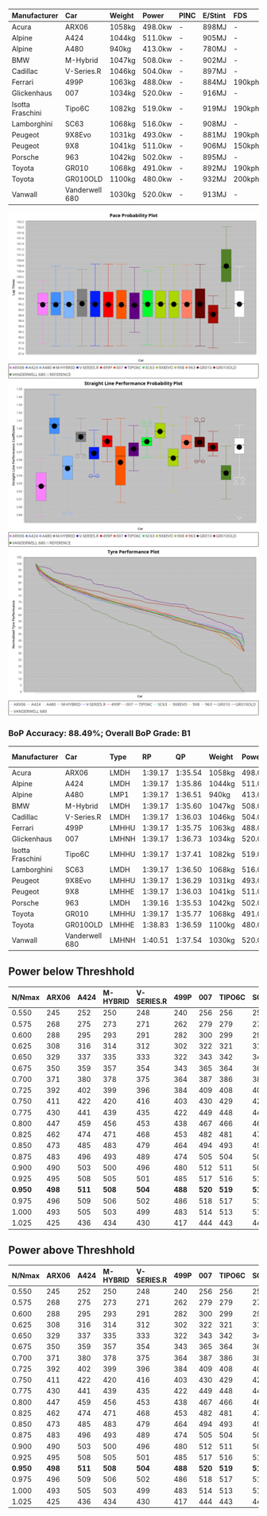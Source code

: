 | Manufacturer     | Car            | Weight | Power   | PINC    | E/Stint | FDS     |
|:-|:-|:-|:-|:-|:-|:-|
| Acura            | ARX06          | 1058kg | 498.0kw |    -    | 898MJ   |    -    |
| Alpine           | A424           | 1044kg | 511.0kw |    -    | 905MJ   |    -    |
| Alpine           | A480           | 940kg  | 413.0kw |    -    | 780MJ   |    -    |
| BMW              | M-Hybrid       | 1047kg | 508.0kw |    -    | 902MJ   |    -    |
| Cadillac         | V-Series.R     | 1046kg | 504.0kw |    -    | 897MJ   |    -    |
| Ferrari          | 499P           | 1063kg | 488.0kw |    -    | 884MJ   | 190kph  |
| Glickenhaus      | 007            | 1034kg | 520.0kw |    -    | 916MJ   |    -    |
| Isotta Fraschini | Tipo6C         | 1082kg | 519.0kw |    -    | 919MJ   | 190kph  |
| Lamborghini      | SC63           | 1068kg | 516.0kw |    -    | 908MJ   |    -    |
| Peugeot          | 9X8Evo         | 1031kg | 493.0kw |    -    | 881MJ   | 190kph  |
| Peugeot          | 9X8            | 1041kg | 511.0kw |    -    | 906MJ   | 150kph  |
| Porsche          | 963            | 1042kg | 502.0kw |    -    | 895MJ   |    -    |
| Toyota           | GR010          | 1068kg | 491.0kw |    -    | 892MJ   | 190kph  |
| Toyota           | GR010OLD       | 1100kg | 480.0kw |    -    | 932MJ   | 200kph  |
| Vanwall          | Vanderwell 680 | 1030kg | 520.0kw |    -    | 913MJ   |    -    |

![PACECHART](./IMG/AUTO.png)
![STRAIGHTLINEPERFORMANCECHART](./IMG/AUTO_sp.png)
![TYREPERFORMANCECHART](./IMG/AUTO_tw.png)

### BoP Accuracy: 88.49%; Overall BoP Grade: B1
| Manufacturer     | Car            | Type  | RP      | QP      | Weight | Power¹  | Threshhold | PINC    | Power²   | E/Stint | AVG Vmax  | FDS     | RDLC | L/Stint | BOP-Grade | Model Accuracy | Model Points | Match%  | SimDiff |
|:-|:-|:-|:-|:-|:-|:-|:-|:-|:-|:-|:-|:-|:-|:-|:-|:-|:-|:-|:-|
| Acura            | ARX06          | LMDH  | 1:39.17 | 1:35.54 | 1058kg | 498.0kw | 0.0kph     |    -    | 498.00kw |  898MJ  | 297.03kph |    -    | 1.01 | 29      | +B2       | 100.00%        | 996          | 80.59%  | #       |
| Alpine           | A424           | LMDH  | 1:39.17 | 1:35.86 | 1044kg | 511.0kw | 0.0kph     |    -    | 511.00kw |  905MJ  | 311.25kph |    -    | 1.01 | 29      | ~A1       | 99.61%         | 762          | 98.92%  | #       |
| Alpine           | A480           | LMP1  | 1:39.17 | 1:36.51 |  940kg | 413.0kw | 0.0kph     |    -    | 413.00kw |  780MJ  | 298.07kph |    -    | 0.98 | 27      | ~A1       | 100.00%        | 1173         | 96.31%  | ±0.22s  |
| BMW              | M-Hybrid       | LMDH  | 1:39.17 | 1:35.60 | 1047kg | 508.0kw | 0.0kph     |    -    | 508.00kw |  902MJ  | 308.47kph |    -    | 1.01 | 29      | ~A1       | 100.00%        | 1826         | 95.16%  | #       |
| Cadillac         | V-Series.R     | LMDH  | 1:39.17 | 1:36.03 | 1046kg | 504.0kw | 0.0kph     |    -    | 504.00kw |  897MJ  | 304.88kph |    -    | 1.01 | 29      | ~A1       | 99.00%         | 3184         | 100.00% | ±1.26s  |
| Ferrari          | 499P           | LMHHU | 1:39.17 | 1:35.75 | 1063kg | 488.0kw | 0.0kph     |    -    | 488.00kw |  884MJ  | 304.57kph | 190kph  | 1.03 | 29      | ~A1       | 98.07%         | 3550         | 100.00% | ±0.57s  |
| Glickenhaus      | 007            | LMHNH | 1:39.17 | 1:36.73 | 1034kg | 520.0kw | 0.0kph     |    -    | 520.00kw |  916MJ  | 305.51kph |    -    | 0.96 | 29      | ~A1       | 94.48%         | 2311         | 100.00% | ±0.35s  |
| Isotta Fraschini | Tipo6C         | LMHHU | 1:39.17 | 1:37.41 | 1082kg | 519.0kw | 0.0kph     |    -    | 519.00kw |  919MJ  | 305.67kph | 190kph  | 1.02 | 29      | +D1       | 96.81%         | 91           | 67.33%  | #       |
| Lamborghini      | SC63           | LMDH  | 1:39.17 | 1:36.50 | 1068kg | 516.0kw | 0.0kph     |    -    | 516.00kw |  908MJ  | 307.06kph |    -    | 1.02 | 29      | -A2       | 100.00%        | 529          | 93.55%  | #       |
| Peugeot          | 9X8Evo         | LMHHU | 1:39.17 | 1:36.29 | 1031kg | 493.0kw | 0.0kph     |    -    | 493.00kw |  881MJ  | 308.88kph | 190kph  | 1.02 | 29      | ~A1       | 99.21%         | 377          | 96.01%  | #       |
| Peugeot          | 9X8            | LMHHE | 1:39.17 | 1:36.03 | 1041kg | 511.0kw | 0.0kph     |    -    | 511.00kw |  906MJ  | 304.93kph | 150kph  | 1.02 | 29      | ~A1       | 99.52%         | 4561         | 100.00% | ±0.36s  |
| Porsche          | 963            | LMDH  | 1:39.16 | 1:35.53 | 1042kg | 502.0kw | 0.0kph     |    -    | 502.00kw |  895MJ  | 307.09kph |    -    | 1.01 | 29      | ~A1       | 99.96%         | 10176        | 99.76%  | ±0.48s  |
| Toyota           | GR010          | LMHHU | 1:39.17 | 1:35.77 | 1068kg | 491.0kw | 0.0kph     |    -    | 491.00kw |  892MJ  | 304.28kph | 190kph  | 1.02 | 29      | ~A1       | 99.95%         | 5509         | 100.00% | ±0.43s  |
| Toyota           | GR010OLD       | LMHHE | 1:38.83 | 1:36.59 | 1100kg | 480.0kw | 0.0kph     |    -    | 480.00kw |  932MJ  | 300.78kph | 200kph  | 0.99 | 29      | +E2       | 100.00%        | 351          | 54.47%  | ±1.96s  |
| Vanwall          | Vanderwell 680 | LMHNH | 1:40.51 | 1:37.54 | 1030kg | 520.0kw | 0.0kph     |    -    | 520.00kw |  913MJ  | 303.52kph |    -    | 1.01 | 29      | +Ω1       | 99.23%         | 387          | 45.32%  | ±0.55s  |

## Power below Threshhold
| N/Nmax    | ARX06   | A424    | M-HYBRID | V-SERIES.R | 499P    | 007     | TIPO6C  | SC63    | 9X8EVO  | 9X8     | 963     | GR010   | GR010OLD | VANDERWELL 680 | ​     | RPM      | A480    |
|:-|:-|:-|:-|:-|:-|:-|:-|:-|:-|:-|:-|:-|:-|:-|:-|:-|:-|
|  0.550    |  245    |  252    |  250     |  248       |  240    |  256    |  256    |  254    |  243    |  252    |  247    |  242    |  236     |  256           |  ​    |   --     |   -     |
|  0.575    |  268    |  275    |  273     |  271       |  262    |  279    |  279    |  277    |  265    |  275    |  270    |  264    |  258     |  279           |  ​    |   --     |   -     |
|  0.600    |  288    |  295    |  293     |  291       |  282    |  300    |  299    |  298    |  285    |  295    |  290    |  284    |  277     |  300           |  ​    |   --     |   -     |
|  0.625    |  308    |  316    |  314     |  312       |  302    |  322    |  321    |  319    |  305    |  316    |  310    |  304    |  297     |  322           |  ​    |   --     |   -     |
|  0.650    |  329    |  337    |  335     |  333       |  322    |  343    |  342    |  340    |  325    |  337    |  331    |  324    |  317     |  343           |  ​    |   --     |   -     |
|  0.675    |  350    |  359    |  357     |  354       |  343    |  365    |  364    |  362    |  346    |  359    |  352    |  345    |  337     |  365           |  ​    |   --     |   -     |
|  0.700    |  371    |  380    |  378     |  375       |  364    |  387    |  386    |  384    |  367    |  380    |  374    |  366    |  358     |  387           |  ​    |   --     |   -     |
|  0.725    |  392    |  402    |  399     |  396       |  384    |  409    |  408    |  406    |  388    |  402    |  395    |  386    |  378     |  409           |  ​    |   --     |   -     |
|  0.750    |  411    |  422    |  420     |  416       |  403    |  430    |  429    |  427    |  407    |  422    |  415    |  406    |  397     |  430           |  ​    |   --     |   -     |
|  0.775    |  430    |  441    |  439     |  435       |  422    |  449    |  448    |  446    |  426    |  441    |  434    |  424    |  415     |  449           |  ​    |  5000    |  242    |
|  0.800    |  447    |  459    |  456     |  453       |  438    |  467    |  466    |  463    |  443    |  459    |  451    |  441    |  431     |  467           |  ​    |  5500    |  286    |
|  0.825    |  462    |  474    |  471     |  468       |  453    |  482    |  481    |  478    |  457    |  474    |  466    |  455    |  445     |  482           |  ​    |  6000    |  320    |
|  0.850    |  473    |  485    |  483     |  479       |  464    |  494    |  493    |  490    |  468    |  485    |  477    |  466    |  456     |  494           |  ​    |  6500    |  361    |
|  0.875    |  483    |  496    |  493     |  489       |  474    |  505    |  504    |  501    |  478    |  496    |  487    |  476    |  466     |  505           |  ​    |  7000    |  404    |
|  0.900    |  490    |  503    |  500     |  496       |  480    |  512    |  511    |  508    |  485    |  503    |  494    |  483    |  472     |  512           |  ​    |  7500    |  414    |
|  0.925    |  495    |  508    |  505     |  501       |  485    |  517    |  516    |  513    |  490    |  508    |  499    |  488    |  477     |  517           |  ​    |  8000    |  410    |
| **0.950** | **498** | **511** | **508**  | **504**    | **488** | **520** | **519** | **516** | **493** | **511** | **502** | **491** | **480**  | **520**        | **​** | **8500** | **413** |
|  0.975    |  496    |  509    |  506     |  502       |  486    |  518    |  517    |  514    |  491    |  509    |  500    |  489    |  478     |  518           |  ​    |  9000    |  207    |
|  1.000    |  493    |  505    |  503     |  499       |  483    |  514    |  513    |  510    |  488    |  505    |  497    |  486    |  475     |  514           |  ​    |   --     |   -     |
|  1.025    |  425    |  436    |  434     |  430       |  417    |  444    |  443    |  441    |  421    |  436    |  429    |  419    |  410     |  444           |  ​    |   --     |   -     |

## Power above Threshhold
| N/Nmax    | ARX06   | A424    | M-HYBRID | V-SERIES.R | 499P    | 007     | TIPO6C  | SC63    | 9X8EVO  | 9X8     | 963     | GR010   | GR010OLD | VANDERWELL 680 | ​     | RPM      | A480    |
|:-|:-|:-|:-|:-|:-|:-|:-|:-|:-|:-|:-|:-|:-|:-|:-|:-|:-|
|  0.550    |  245    |  252    |  250     |  248       |  240    |  256    |  256    |  254    |  243    |  252    |  247    |  242    |  236     |  256           |  ​    |   --     |   -     |
|  0.575    |  268    |  275    |  273     |  271       |  262    |  279    |  279    |  277    |  265    |  275    |  270    |  264    |  258     |  279           |  ​    |   --     |   -     |
|  0.600    |  288    |  295    |  293     |  291       |  282    |  300    |  299    |  298    |  285    |  295    |  290    |  284    |  277     |  300           |  ​    |   --     |   -     |
|  0.625    |  308    |  316    |  314     |  312       |  302    |  322    |  321    |  319    |  305    |  316    |  310    |  304    |  297     |  322           |  ​    |   --     |   -     |
|  0.650    |  329    |  337    |  335     |  333       |  322    |  343    |  342    |  340    |  325    |  337    |  331    |  324    |  317     |  343           |  ​    |   --     |   -     |
|  0.675    |  350    |  359    |  357     |  354       |  343    |  365    |  364    |  362    |  346    |  359    |  352    |  345    |  337     |  365           |  ​    |   --     |   -     |
|  0.700    |  371    |  380    |  378     |  375       |  364    |  387    |  386    |  384    |  367    |  380    |  374    |  366    |  358     |  387           |  ​    |   --     |   -     |
|  0.725    |  392    |  402    |  399     |  396       |  384    |  409    |  408    |  406    |  388    |  402    |  395    |  386    |  378     |  409           |  ​    |   --     |   -     |
|  0.750    |  411    |  422    |  420     |  416       |  403    |  430    |  429    |  427    |  407    |  422    |  415    |  406    |  397     |  430           |  ​    |   --     |   -     |
|  0.775    |  430    |  441    |  439     |  435       |  422    |  449    |  448    |  446    |  426    |  441    |  434    |  424    |  415     |  449           |  ​    |  5000    |  242    |
|  0.800    |  447    |  459    |  456     |  453       |  438    |  467    |  466    |  463    |  443    |  459    |  451    |  441    |  431     |  467           |  ​    |  5500    |  286    |
|  0.825    |  462    |  474    |  471     |  468       |  453    |  482    |  481    |  478    |  457    |  474    |  466    |  455    |  445     |  482           |  ​    |  6000    |  320    |
|  0.850    |  473    |  485    |  483     |  479       |  464    |  494    |  493    |  490    |  468    |  485    |  477    |  466    |  456     |  494           |  ​    |  6500    |  361    |
|  0.875    |  483    |  496    |  493     |  489       |  474    |  505    |  504    |  501    |  478    |  496    |  487    |  476    |  466     |  505           |  ​    |  7000    |  404    |
|  0.900    |  490    |  503    |  500     |  496       |  480    |  512    |  511    |  508    |  485    |  503    |  494    |  483    |  472     |  512           |  ​    |  7500    |  414    |
|  0.925    |  495    |  508    |  505     |  501       |  485    |  517    |  516    |  513    |  490    |  508    |  499    |  488    |  477     |  517           |  ​    |  8000    |  410    |
| **0.950** | **498** | **511** | **508**  | **504**    | **488** | **520** | **519** | **516** | **493** | **511** | **502** | **491** | **480**  | **520**        | **​** | **8500** | **413** |
|  0.975    |  496    |  509    |  506     |  502       |  486    |  518    |  517    |  514    |  491    |  509    |  500    |  489    |  478     |  518           |  ​    |  9000    |  207    |
|  1.000    |  493    |  505    |  503     |  499       |  483    |  514    |  513    |  510    |  488    |  505    |  497    |  486    |  475     |  514           |  ​    |   --     |   -     |
|  1.025    |  425    |  436    |  434     |  430       |  417    |  444    |  443    |  441    |  421    |  436    |  429    |  419    |  410     |  444           |  ​    |   --     |   -     |
